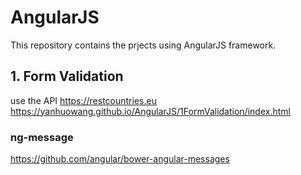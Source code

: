 # AngularJS
This repository contains the prjects using AngularJS framework.

## 1. Form Validation
use the API https://restcountries.eu
https://yanhuowang.github.io/AngularJS/1FormValidation/index.html

### ng-message
https://github.com/angular/bower-angular-messages
